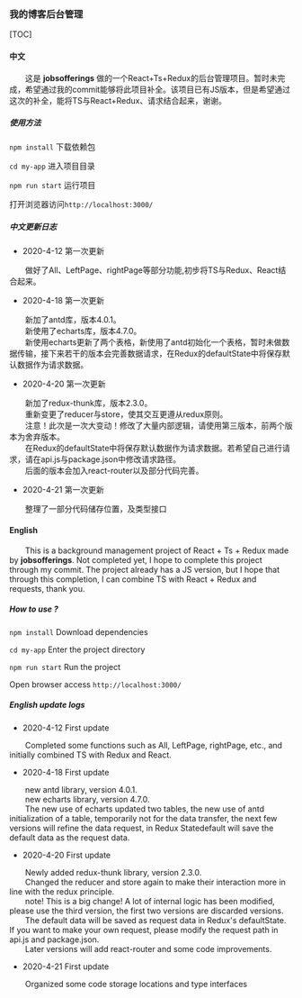 ### 我的博客后台管理

[TOC]

#### 中文

&emsp;&emsp;这是 **jobsofferings** 做的一个React+Ts+Redux的后台管理项目。暂时未完成，希望通过我的commit能够将此项目补全。该项目已有JS版本，但是希望通过这次的补全，能将TS与React+Redux、请求结合起来，谢谢。<br>

##### 使用方法

`npm install` 下载依赖包

`cd my-app` 进入项目目录

`npm run start` 运行项目

打开浏览器访问`http://localhost:3000/`

##### 中文更新日志

+ 2020-4-12 第一次更新

&emsp;&emsp;做好了All、LeftPage、rightPage等部分功能,初步将TS与Redux、React结合起来。<br>

+ 2020-4-18 第一次更新

&emsp;&emsp;新加了antd库，版本4.0.1。<br>
&emsp;&emsp;新使用了echarts库，版本4.7.0。<br>
&emsp;&emsp;新使用echarts更新了两个表格，新使用了antd初始化一个表格，暂时未做数据传输，接下来若干的版本会完善数据请求，在Redux的defaultState中将保存默认数据作为请求数据。<br>

+ 2020-4-20 第一次更新

&emsp;&emsp;新加了redux-thunk库，版本2.3.0。<br>
&emsp;&emsp;重新变更了reducer与store，使其交互更遵从redux原则。<br>
&emsp;&emsp;注意！此次是一次大变动！修改了大量内部逻辑，请使用第三版本，前两个版本为舍弃版本。<br>
&emsp;&emsp;在Redux的defaultState中将保存默认数据作为请求数据。若希望自己进行请求，请在api.js与package.json中修改请求路径。<br>
&emsp;&emsp;后面的版本会加入react-router以及部分代码完善。<br>

+ 2020-4-21 第一次更新

&emsp;&emsp;整理了一部分代码储存位置，及类型接口<br>

#### English

&emsp;&emsp;This is a background management project of React + Ts + Redux made by **jobsofferings**. Not completed yet, I hope to complete this project through my commit. The project already has a JS version, but I hope that through this completion, I can combine TS with React + Redux and requests, thank you.<br>

##### How to use ?

`npm install` Download dependencies

`cd my-app` Enter the project directory

`npm run start` Run the project

Open browser access `http://localhost:3000/`

##### English update logs

+ 2020-4-12 First update

&emsp;&emsp;Completed some functions such as All, LeftPage, rightPage, etc., and initially combined TS with Redux and React.<br>

+ 2020-4-18 First update

&emsp;&emsp;new antd library, version 4.0.1.<br>
&emsp;&emsp;new echarts library, version 4.7.0.<br>
&emsp;&emsp;The new use of echarts updated two tables, the new use of antd initialization of a table, temporarily not for the data transfer, the next few versions will refine the data request, in Redux Statedefault will save the default data as the request data.<br>

+ 2020-4-20 First update

&emsp;&emsp;Newly added redux-thunk library, version 2.3.0.<br>
&emsp;&emsp;Changed the reducer and store again to make their interaction more in line with the redux principle.<br>
&emsp;&emsp;note! This is a big change! A lot of internal logic has been modified, please use the third version, the first two versions are discarded versions.<br>
&emsp;&emsp;The default data will be saved as request data in Redux's defaultState. If you want to make your own request, please modify the request path in api.js and package.json.<br>
&emsp;&emsp;Later versions will add react-router and some code improvements.<br>

+ 2020-4-21 First update

&emsp;&emsp;Organized some code storage locations and type interfaces<br>